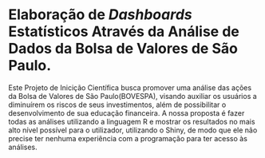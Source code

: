 # Elaboração de _Dashboards_ Estatísticos Através da Análise de Dados da Bolsa de Valores de São Paulo.
Este Projeto de Inicição Científica busca promover uma análise das ações da Bolsa de Valores de São Paulo(BOVESPA), visando auxiliar os usuários a diminuírem os riscos de seus investimentos, além de possibilitar o desenvolvimento de sua educação financeira. A nossa proposta é fazer todas as análises utilizando a linguagem R e mostrar os resultados no mais alto nível possível para o utilizador, utilizando o Shiny, de modo que ele não precise ter nenhuma experiência com a programação para ter acesso às análises.
